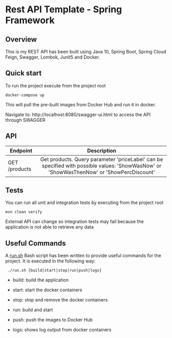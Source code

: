 # Rest API Template - Spring Framework

## Overview
This is my REST API has been built using Java 10, Spring Boot, Spring Cloud Feign, Swagger, Lombok, Junit5 and Docker.

## Quick start
To run the project execute from the project root

```
docker-compose up
```

This will pull the pre-built images from Docker Hub and run it in docker.

Navigate to: http://localhost:8080/swagger-ui.html to access the API through SWAGGER

## API
| Endpoint        | Description |    
| ------------- |:-------------:
| GET /products | Get products. Query parameter 'priceLabel' can be specified with possible values: 'ShowWasNow' or 'ShowWasThenNow' or 'ShowPercDiscount' |


## Tests
You can run all unit and integration tests by executing from the project root
```
mvn clean verify
```

External API can change so integration tests may fail because the application is not able to retrieve any data

## Useful Commands
A [run.sh](run.sh) Bash script has been written to provide useful commands for the project. It is executed in the following way:

``` ./run.sh {build|start|stop|run|push|logs}```

- build: build the application

- start: start the docker containers

- stop: stop and remove the docker containers

- run: build and start

- push: push the images to Docker Hub

- logs: shows log output from docker containers